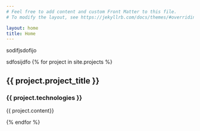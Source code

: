 ```yaml
---
# Feel free to add content and custom Front Matter to this file.
# To modify the layout, see https://jekyllrb.com/docs/themes/#overriding-theme-defaults

layout: home
title: Home
---
```


sodifjsdofijo
<div class="home">
sdfosijdfo
  {% for project in site.projects %}
    <h2>{{ project.project_title }} </h2>
    <h3>{{ project.technologies }}</h3>
    <p>{{ project.content}}</p>
  {% endfor %}
</div>
